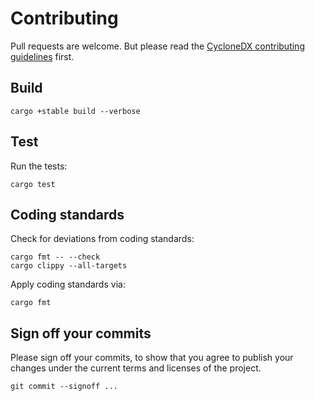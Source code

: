 # Contributing

Pull requests are welcome.
But please read the
[CycloneDX contributing guidelines](https://github.com/CycloneDX/.github/blob/master/CONTRIBUTING.md)
first.

## Build

```shell
cargo +stable build --verbose
```

## Test

Run the tests:

```shell
cargo test
```

## Coding standards

Check for deviations from coding standards:

```shell
cargo fmt -- --check
cargo clippy --all-targets
```

Apply coding standards via:

```shell
cargo fmt
```

## Sign off your commits

Please sign off your commits,
to show that you agree to publish your changes under the current terms and licenses of the project.

```shell
git commit --signoff ...
```
